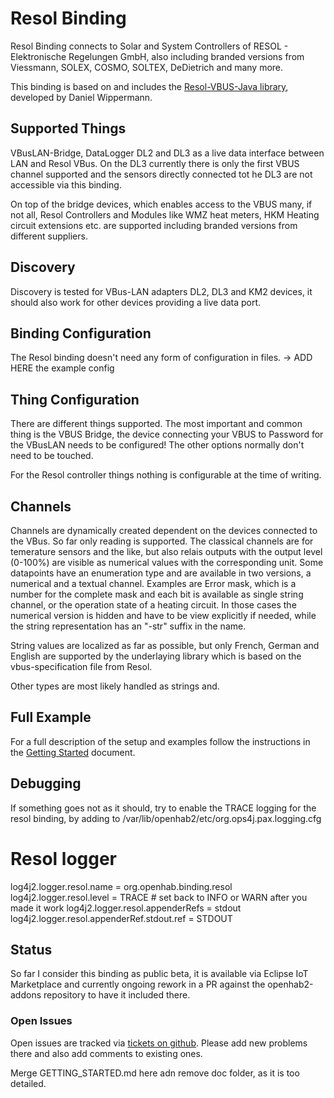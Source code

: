 # Resol Binding

Resol Binding connects to Solar and System Controllers of RESOL - Elektronische Regelungen GmbH, also including branded versions from Viessmann, SOLEX, COSMO, SOLTEX, DeDietrich and many more.

This binding is based on and includes the [Resol-VBUS-Java library](https://github.com/danielwippermann/resol-vbus-java), developed by Daniel Wippermann.

## Supported Things

VBusLAN-Bridge, DataLogger DL2 and DL3 as a live data interface between LAN and Resol VBus.
On the DL3 currently there is only the first VBUS channel supported and the sensors directly connected tot he DL3 are not accessible via this binding.

On top of the bridge devices, which enables access to the VBUS many, if not all, Resol Controllers and Modules like WMZ heat meters, HKM Heating circuit extensions etc. are supported including branded versions from different suppliers.

## Discovery

Discovery is tested for VBus-LAN adapters DL2, DL3 and KM2 devices, it should also work for other devices providing a live data port.

## Binding Configuration

The Resol binding doesn't need any form of configuration in files.
-> ADD HERE the example config

## Thing Configuration

There are different things supported.
The most important and common thing is the VBUS Bridge, the device connecting your VBUS to Password for the VBusLAN needs to be configured!
The other options normally don't need to be touched.

For the Resol controller things nothing is configurable at the time of writing.

## Channels

Channels are dynamically created dependent on the devices connected to the VBus.
So far only reading is supported.
The classical channels are for temerature sensors and the like, but also relais outputs with the output level (0-100%) are visible as numerical values with the corresponding unit.
Some datapoints have an enumeration type and are available in two versions, a numerical and a textual channel.
Examples are Error mask, which is a number for the complete mask and each bit is available as single string channel, or the operation state of a heating circuit.
In those cases the numerical version is hidden and have to be view explicitly if needed, while the string representation has an "-str" suffix in the name.

String values are localized as far as possible, but only French, German and English are supported by the underlaying library which is based on the vbus-specification file from Resol.

Other types are most likely handled as strings and.

## Full Example

For a full description of the setup and examples follow the instructions in the [Getting Started](doc/GETTING_STARTED.md) document.

## Debugging

If something goes not as it should, try to enable the TRACE logging for the resol binding, by adding to /var/lib/openhab2/etc/org.ops4j.pax.logging.cfg

 # Resol logger
 log4j2.logger.resol.name = org.openhab.binding.resol
 log4j2.logger.resol.level = TRACE # set back to INFO or WARN after you made it work
 log4j2.logger.resol.appenderRefs = stdout
 log4j2.logger.resol.appenderRef.stdout.ref = STDOUT


## Status
So far I consider this binding as public beta, it is available via Eclipse IoT Marketplace and currently ongoing rework in a PR against the openhab2-addons repository to have it included there.

### Open Issues

Open issues are tracked via [tickets on github](https://github.com/ramack/openhab2-addons/issues). Please add new problems there and also add comments to existing ones.

Merge GETTING_STARTED.md here adn remove doc folder, as it is too detailed.